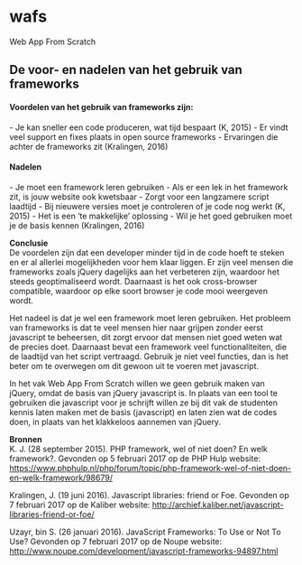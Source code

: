 # wafs
Web App From Scratch

<h2>De voor- en nadelen van het gebruik van frameworks</h2>

<h4>Voordelen van het gebruik van frameworks zijn:</h4>
- Je kan sneller een code produceren, wat tijd bespaart (K, 2015)
- Er vindt veel support en fixes plaats in open source frameworks 
- Ervaringen die achter de frameworks zit (Kralingen, 2016) 

<h4>Nadelen</h4>
- Je moet een framework leren gebruiken
- Als er een lek in het framework zit, is jouw website ook kwetsbaar
- Zorgt voor een langzamere script laadtijd
- Bij nieuwere versies moet je controleren of je code nog werkt (K, 2015)
- Het is een ‘te makkelijke’ oplossing
- Wil je het goed gebruiken moet je de basis kennen (Kralingen, 2016) 

<b>Conclusie</b><br>
De voordelen zijn dat een developer minder tijd in de code hoeft te steken en er al allerlei mogelijkheden voor hem klaar liggen. Er zijn veel mensen die frameworks zoals jQuery dagelijks aan het verbeteren zijn, waardoor het steeds geoptimaliseerd wordt. Daarnaast is het ook cross-browser compatible, waardoor op elke soort browser je code mooi weergeven wordt. <br>

Het nadeel is dat je wel een framework moet leren gebruiken. Het probleem van frameworks is dat te veel mensen hier naar grijpen zonder eerst javascript te beheersen, dit zorgt ervoor dat mensen niet goed weten wat de precies doet. Daarnaast bevat een framework veel functionaliteiten, die de laadtijd van het script vertraagd. Gebruik je niet veel functies, dan is het beter om te overwegen om dit gewoon uit te voeren met javascript.<br>

In het vak Web App From Scratch willen we geen gebruik maken van jQuery, omdat de basis van jQuery javascript is. In plaats van een tool te gebruiken die javascript voor je schrijft willen ze bij dit vak de studenten kennis laten maken met de basis (javascript) en laten zien wat de codes doen, in plaats van het klakkeloos aannemen van jQuery.<br>

<b>Bronnen</b><br>
K. J. (28 september 2015). PHP framework, wel of niet doen? En welk framework?. Gevonden op 5 februari 2017 op de PHP Hulp website: https://www.phphulp.nl/php/forum/topic/php-framework-wel-of-niet-doen-en-welk-framework/98679/  

Kralingen, J. (19 juni 2016). Javascript libraries: friend or Foe. Gevonden op 7 februari 2017 op de Kaliber website: http://archief.kaliber.net/javascript-libraries-friend-or-foe/ 

Uzayr, bin S. (26 januari 2016). JavaScript Frameworks: To Use or Not To Use? Gevonden op 7 februari 2017 op de Noupe website: http://www.noupe.com/development/javascript-frameworks-94897.html 
